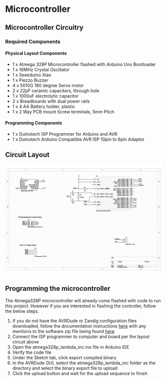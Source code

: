 # Microcontroller

## Microcontroller Circuitry
### Required Components
#### Physical Layout Components
- 1 x Atmega 328P Microcontroller flashed with Arduino Uno Bootloader
- 1 x 16MHz Crystal Oscillator
- 1 x Seeeduino Xiao
- 1 x Piezzo Buzzer
- 4 x 5010G 180 degree Servo motor
- 2 x 22pF ceramic capacitors, through hole
- 1 x 1000uF electrolytic capacitor
- 2 x Breadboards with dual power rails
- 1 x 4 AA Battery holder, plastic
- 1 x 2 Way PCB mount Screw terminals, 5mm Pitch

#### Programming Components
- 1 x Duinotech ISP Programmer for Arduino and AVR
- 1 x Duinotech Arduino Compatible AVR ISP 10pin to 6pin Adaptor

## Circuit Layout
![image](Circuit_Layout.jpg)

## Programming the microcontroller
The Atmega328P microcontroller will already come flashed with code to run this project. However if you are interested in flashing the controller, follow the below steps.
1. If you do not have the AVRDude or Zandig configuration files downloaded, follow the documentation instructions [here](https://www.jaycar.com.au/medias/sys_master/images/images/9963160993822/XC4627-manualMain.pdf) with any mentions to the software zip file being found [here](https://www.jaycar.com.au/duinotech-isp-programmer-for-arduino-and-avr/p/XC4627)
2. Connect the ISP programmer to computer and board per the layout circuit above
3. Open the atmega328p_lambda_mc.ino file in Arduino IDE
4. Verify the code file
5. Under the Sketch tab, click export compiled binary
6. In the AVRDude GUI, select the atmega328p_lambda_mc folder as the directory and select the binary export file to upload
7. Click the upload button and wait for the upload sequence to finish